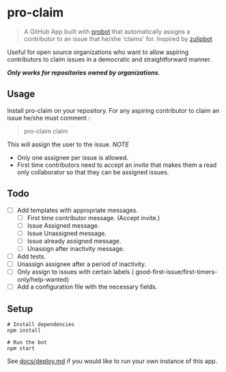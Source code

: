 # pro-claim

> A GitHub App built with [probot](https://github.com/probot/probot) that automatically assigns a contributor to an issue that he/she 'claims' for. Inspired by [zulipbot](https://github.com/zulip/zulipbot)

Useful for open source organizations who want to allow aspiring contributors to claim issues in a democratic and straightforward manner.

***Only works for repositories owned by organizations.***

## Usage

Install pro-claim on your repository. For any aspiring contributor to claim an issue he/she must comment :
>pro-claim claim

This will assign the user to the issue.
_NOTE_
* Only one assignee per issue is allowed.
* First time contributors need to accept an invite that makes them a read only collaborator so that they can be assigned issues.


## Todo
- [ ] Add templates with appropriate messages.
  - [ ] First time contributor message. (Accept invite.)
  - [ ] Issue Assigned message.
  - [ ] Issue Unassigned message.
  - [ ] Issue already assigned message.
  - [ ] Unassign after inactivity message.
- [ ] Add tests.
- [ ] Unassign assignee after a period of inactivity.
- [ ] Only assign to issues with certain labels ( good-first-issue/first-timers-only/help-wanted)
- [ ] Add a configuration file with the necessary fields.

## Setup

```
# Install dependencies
npm install

# Run the bot
npm start
```

See [docs/deploy.md](docs/deploy.md) if you would like to run your own instance of this app.
